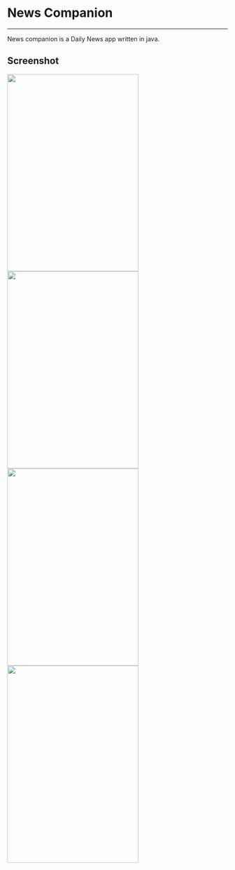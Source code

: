 # News Companion
----------------
News companion is a Daily News app written in java.

## Screenshot

<p float="left">
	<img src="screenshot\Screenshot_1.jpg" height="450" width="300" />
  <img src="screenshot\Screenshot_2.jpg" height="450" width="300" /></br>
  <img src="screenshot\Screenshot_3.jpg" height="450" width="300" />
  <img src="screenshot\Screenshot_4.jpg" height="450" width="300" />
</p>
